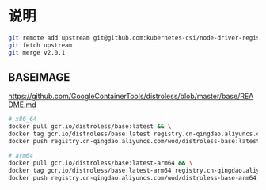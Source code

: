 # 说明

```bash
git remote add upstream git@github.com:kubernetes-csi/node-driver-registrar.git
git fetch upstream
git merge v2.0.1
```

## BASEIMAGE

https://github.com/GoogleContainerTools/distroless/blob/master/base/README.md

```bash
# x86_64
docker pull gcr.io/distroless/base:latest && \
docker tag gcr.io/distroless/base:latest registry.cn-qingdao.aliyuncs.com/wod/distroless-base:latest && \
docker push registry.cn-qingdao.aliyuncs.com/wod/distroless-base:latest

# arm64
docker pull gcr.io/distroless/base:latest-arm64 && \
docker tag gcr.io/distroless/base:latest-arm64 registry.cn-qingdao.aliyuncs.com/wod/distroless-base-arm64:latest && \
docker push registry.cn-qingdao.aliyuncs.com/wod/distroless-base-arm64:latest
```
